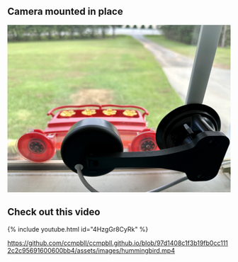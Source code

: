 ## Camera mounted in place
![](/assets/images/cameramount.jpeg)

## Check out this video
{% include youtube.html id="4HzgGr8CyRk" %}

https://github.com/ccmpbll/ccmpbll.github.io/blob/97d1408c1f3b19fb0cc1112c2c95691600600bb4/assets/images/hummingbird.mp4